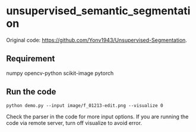# unsupervised_semantic_segmentation

Original code: https://github.com/Yonv1943/Unsupervised-Segmentation.

## Requirement

numpy opencv-python scikit-image pytorch

## Run the code

```
python demo.py --input image/f_01213-edit.png --visualize 0
```

Check the parser in the code for more input options. If you are running the code via remote server, turn off visualize to avoid error.


